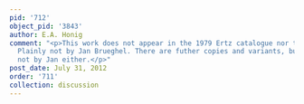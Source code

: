 ```yaml
---
pid: '712'
object_pid: '3843'
author: E.A. Honig
comment: "<p>This work does not appear in the 1979 Ertz catalogue nor the Honig Database.
  Plainly not by Jan Brueghel. There are futher copies and variants, but those are
  not by Jan either.</p>"
post_date: July 31, 2012
order: '711'
collection: discussion
---
```

